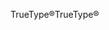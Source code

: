 <span data-ttu-id="cd466-101">TrueType®</span><span class="sxs-lookup"><span data-stu-id="cd466-101">TrueType®</span></span>